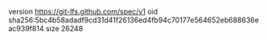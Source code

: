 version https://git-lfs.github.com/spec/v1
oid sha256:5bc4b58adadf9cd31d41f26136ed4fb94c70177e564652eb688636eac939f814
size 26248
